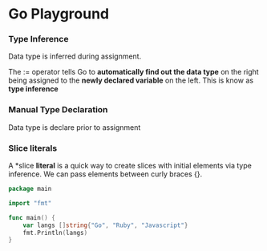 # Go Playground

### Type Inference

Data type is inferred during assignment.

The := operator tells Go to **automatically find out the data type** on the right being assigned to the **newly declared variable** on the left. This is know as **type inference**

### Manual Type Declaration
Data type is declare prior to assignment

### Slice literals
A *slice **literal** is a quick way to create slices with initial elements via type inference. We can pass elements between curly braces {}.

``` go
package main

import "fmt"

func main() {
    var langs []string{"Go", "Ruby", "Javascript"}
    fmt.Println(langs)
}
``` 